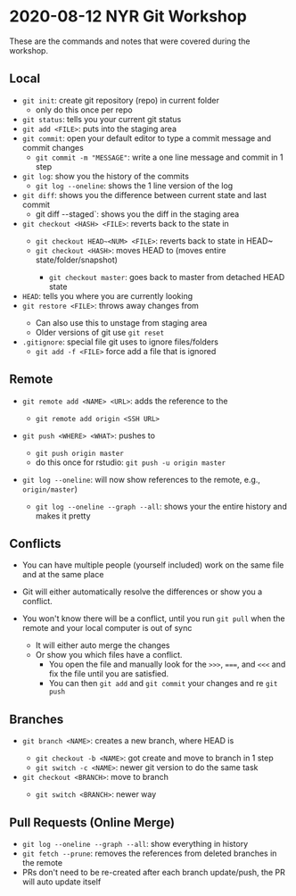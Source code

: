 # 2020-08-12 NYR Git Workshop

These are the commands and notes that were covered during the workshop.

## Local

- `git init`: create git repository (repo) in current folder
    - only do this once per repo
- `git status`: tells you your current git status
- `git add <FILE>`: puts <FILE> into the staging area
- `git commit`: open your default editor to type a commit message and commit changes
    - `git commit -m "MESSAGE"`: write a one line message and commit in 1 step
- `git log`: show you the history of the commits
    - `git log --oneline`: shows the 1 line version of the log
- `git diff`: shows you the difference between current state and last commit
    - git diff --staged`: shows you the diff in the staging area
- `git checkout <HASH> <FILE>`: reverts <FILE> back to the state in <HASH>
    - `git checkout HEAD~<NUM> <FILE>`: reverts <FILE> back to state in HEAD~<NUM>
    - `git checkout <HASH>`: moves HEAD to <HASH> (moves entire state/folder/snapshot)
        - `git checkout master`: goes back to master from detached HEAD state
- `HEAD`: tells you where you are currently looking
- `git restore <FILE>`: throws away changes from <FILE>
    - Can also use this to unstage from staging area
    - Older versions of git use `git reset`
- `.gitignore`: special file git uses to ignore files/folders
    - `git add -f <FILE>` force add a file that is ignored

## Remote

- `git remote add <NAME> <URL>`: adds the reference <NAME> to the <URL>
    - `git remote add origin <SSH URL>`
- `git push <WHERE> <WHAT>`: pushes <WHAT> to <WHERE>
    - `git push origin master`
    - do this once for rstudio: `git push -u origin master`

- `git log --oneline`: will now show references to the remote, e.g., `origin/master`)
    - `git log --oneline --graph --all`: shows your the entire history and makes it pretty

## Conflicts

- You can have multiple people (yourself included) work on the same file and at the same place
- Git will either automatically resolve the differences or show you a conflict.

- You won't know there will be a conflict, until you run `git pull` when the remote and your local computer is out of sync
    - It will either auto merge the changes
    - Or show you which files have a conflict.
        - You open the file and manually look for the `>>>`, `===`, and `<<<` and fix the file until you are satisfied.
        - You can then `git add` and `git commit` your changes and re `git push`

## Branches

- `git branch <NAME>`: creates a new branch, <NAME> where HEAD is
    - `git checkout -b <NAME>`: got create and move to branch in 1 step
    - `git switch -c <NAME>`: newer git version to do the same task
- `git checkout <BRANCH>`: move to branch <BRANCH>
    - `git switch <BRANCH>`: newer way

## Pull Requests (Online Merge)

- `git log --oneline --graph --all`: show everything in history
- `git fetch --prune`: removes the references from deleted branches in the remote
- PRs don't need to be re-created after each branch update/push, the PR will auto update itself
